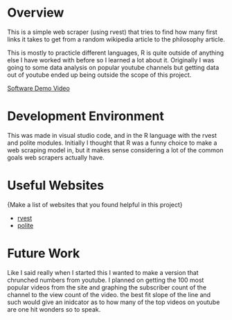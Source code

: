 # Overview


This is a simple web scraper (using rvest) that tries to find how many first links it takes to get from a random wikipedia article to the philosophy article.

This is mostly to practicle different languages, R is quite outside of anything else I have worked with before so I learned a lot about it. Originally I was going to some data analysis on popular youtube channels but getting data out of youtube ended up being outside the scope of this project.


[Software Demo Video](https://youtu.be/fUXNq9bmajc)

# Development Environment

This was made in visual studio code, and in the R language with the rvest and polite modules.
Initially I thought that R was a funny choice to make a web scraping model in, but it makes sense considering a lot of the common goals web scrapers actually have.


# Useful Websites

{Make a list of websites that you found helpful in this project}

- [rvest](https://rvest.tidyverse.org/index.html)
- [polite](https://dmi3kno.github.io/polite/index.html)

# Future Work

Like I said really when I started this I wanted to make a version that chrunched numbers from youtube. I planned on getting the 100 most popular videos from the site and graphing the subscriber count of the channel to the view count of the video. the best fit slope of the line and such would give an inidcator as to how many of the top videos on youtube are one hit wonders so to speak.
